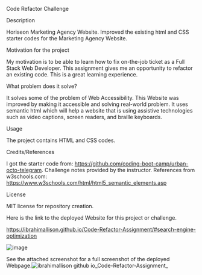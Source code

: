 Code Refactor Challenge

Description

Horiseon Marketing Agency Website. Improved the existing html and CSS starter codes for the Marketing Agency Website.

Motivation for the project

My motivation is to be able to learn how to fix on-the-job ticket as a Full Stack Web Developer. This assignment gives me an opportunity to refactor an existing code. This is a great learning experience.

What problem does it solve?

It solves some of the problem of Web Accessibility. This Website was improved by making it accessible and solving real-world problem. It uses semantic html which will help a website that is using assistive technologies such as video captions, screen readers, and braille keyboards.

Usage

The project contains HTML and CSS codes.

Credits/References

I got the starter code from: https://github.com/coding-boot-camp/urban-octo-telegram.
Challenge notes provided by the instructor.
References from w3schools.com: https://www.w3schools.com/html/html5_semantic_elements.asp

License

MIT license for repository creation.

Here is the link to the deployed Website for this project or challenge.

https://ibrahimallison.github.io/Code-Refactor-Assignment/#search-engine-optimization

![image](https://user-images.githubusercontent.com/116689797/236352129-fe23485b-1da1-4d31-800b-eec5be9a4d6f.png)

See the attached screenshot for a full screenshot of the deployed Webpage.![ibrahimallison github io_Code-Refactor-Assignment_](https://user-images.githubusercontent.com/116689797/236353882-3688f26b-15c2-463b-baf5-52df8a0c2857.png)
 
